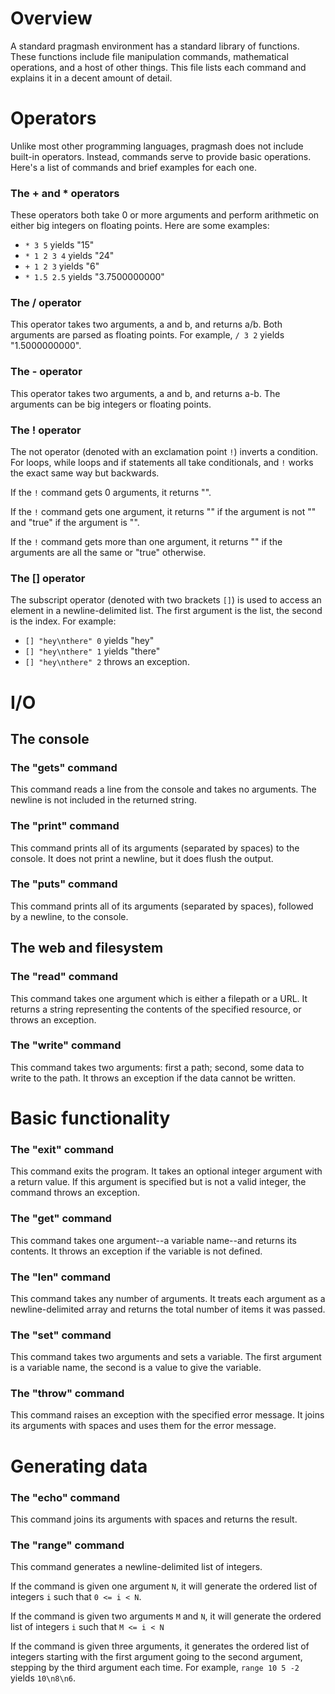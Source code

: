 # Overview

A standard pragmash environment has a standard library of functions. These functions include file manipulation commands, mathematical operations, and a host of other things. This file lists each command and explains it in a decent amount of detail.

# Operators

Unlike most other programming languages, pragmash does not include built-in operators. Instead, commands serve to provide basic operations.  Here's a list of commands and brief examples for each one.

### The + and * operators

These operators both take 0 or more arguments and perform arithmetic on either big integers on floating points. Here are some examples:

 * `* 3 5` yields "15"
 * `* 1 2 3 4` yields "24"
 * `+ 1 2 3` yields "6"
 * `* 1.5 2.5` yields "3.7500000000"

### The / operator

This operator takes two arguments, a and b, and returns a/b. Both arguments are parsed as floating points. For example, `/ 3 2` yields "1.5000000000".

### The - operator

This operator takes two arguments, a and b, and returns a-b. The arguments can be big integers or floating points.

### The ! operator

The not operator (denoted with an exclamation point `!`) inverts a condition. For loops, while loops and if statements all take conditionals, and `!` works the exact same way but backwards.

If the `!` command gets 0 arguments, it returns "".

If the `!` command gets one argument, it returns "" if the argument is not "" and "true" if the argument is "".

If the `!` command gets more than one argument, it returns "" if the arguments are all the same or "true" otherwise.

### The [] operator

The subscript operator (denoted with two brackets `[]`) is used to access an element in a newline-delimited list. The first argument is the list, the second is the index. For example:

 * `[] "hey\nthere" 0` yields "hey"
 * `[] "hey\nthere" 1` yields "there"
 * `[] "hey\nthere" 2` throws an exception.

# I/O

## The console

### The "gets" command

This command reads a line from the console and takes no arguments. The newline is not included in the returned string.

### The "print" command

This command prints all of its arguments (separated by spaces) to the console. It does not print a newline, but it does flush the output.

### The "puts" command

This command prints all of its arguments (separated by spaces), followed by a newline, to the console.

## The web and filesystem

### The "read" command

This command takes one argument which is either a filepath or a URL. It returns a string representing the contents of the specified resource, or throws an exception.

### The "write" command

This command takes two arguments: first a path; second, some data to write to the path. It throws an exception if the data cannot be written.

# Basic functionality

### The "exit" command

This command exits the program. It takes an optional integer argument with a return value. If this argument is specified but is not a valid integer, the command throws an exception.

### The "get" command

This command takes one argument--a variable name--and returns its contents. It throws an exception if the variable is not defined.

### The "len" command

This command takes any number of arguments. It treats each argument as a newline-delimited array and returns the total number of items it was passed.

### The "set" command

This command takes two arguments and sets a variable. The first argument is a variable name, the second is a value to give the variable.

### The "throw" command

This command raises an exception with the specified error message. It joins its arguments with spaces and uses them for the error message.

# Generating data

### The "echo" command

This command joins its arguments with spaces and returns the result.

### The "range" command

This command generates a newline-delimited list of integers.

If the command is given one argument `N`, it will generate the ordered list of integers `i` such that `0 <= i < N`.

If the command is given two arguments `M` and `N`, it will generate the ordered list of integers `i` such that `M <= i < N`

If the command is given three arguments, it generates the ordered list of integers starting with the first argument going to the second argument, stepping by the third argument each time. For example, `range 10 5 -2` yields `10\n8\n6`.
